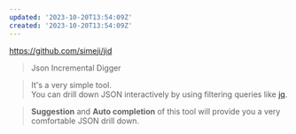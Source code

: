 ```yaml
---
updated: '2023-10-20T13:54:09Z'
created: '2023-10-20T13:54:09Z'
---
```

https://github.com/simeji/jid

> Json Incremental Digger

> It's a very simple tool.  
You can drill down JSON interactively by using filtering queries like [jq](https://stedolan.github.io/jq/).

> **Suggestion** and **Auto completion** of this tool will provide you a very comfortable JSON drill down.